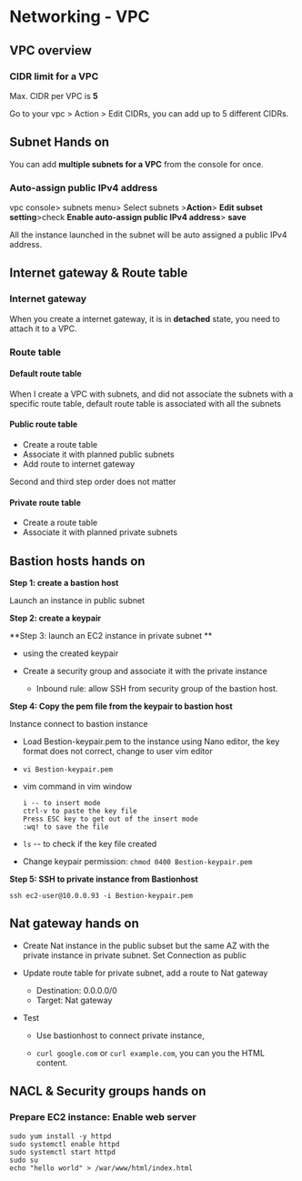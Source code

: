 # Networking - VPC

## VPC overview

### CIDR limit for a VPC

Max. CIDR per VPC is **5**

Go to your vpc > Action > Edit CIDRs, you can add up to 5 different CIDRs.

## Subnet Hands on

You can add **multiple subnets for a VPC** from the console for once.

### Auto-assign public IPv4 address

 vpc console> subnets menu> Select subnets >**Action**> **Edit subset setting**>check **Enable auto-assign public IPv4 address**> **save**

All the instance launched in the subnet will be auto assigned a public IPv4 address.

## Internet gateway & Route table

### Internet gateway

When you create a internet gateway, it is in **detached** state, you need to attach it to a VPC.

### Route table

#### Default route table

When I create a VPC with subnets, and did not associate the subnets with a specific route table, default route table is associated with all the subnets

#### Public route table

* Create a route table
* Associate it with planned public subnets
* Add route to internet gateway

Second and third step order does not matter

#### Private route table

* Create a route table 
* Associate it with planned private subnets

## Bastion hosts hands on

**Step 1: create a bastion host**

Launch  an instance in public subnet

**Step 2: create a keypair**

**Step 3: launch an EC2 instance in private subnet **

* using the created keypair

* Create a security group and associate it with the private instance
  * Inbound rule: allow SSH from security group of the bastion host.

**Step 4: Copy the pem file from the keypair to bastion host**

Instance connect to bastion instance

* Load Bestion-keypair.pem to the instance using Nano editor, the key format does not correct, change to user vim editor

* `vi Bestion-keypair.pem`

* vim command in vim window

  ```
  i -- to insert mode
  ctrl-v to paste the key file
  Press ESC key to get out of the insert mode
  :wq! to save the file
  ```

* `ls` -- to check if the key file created

* Change keypair permission: `chmod 0400 Bestion-keypair.pem`


**Step 5: SSH to private instance from Bastionhost**

`ssh ec2-user@10.0.0.93 -i Bestion-keypair.pem`

## Nat gateway hands on

* Create Nat instance in the public subset but the same AZ with the private instance in private subnet. Set Connection as public

* Update route table for private subnet, add a route to Nat gateway

  * Destination: 0.0.0.0/0
  * Target: Nat gateway

* Test

  * Use bastionhost to connect private instance,

  * `curl google.com` or `curl example.com`, you can you the HTML content. 

## NACL & Security groups hands on

### Prepare EC2 instance: Enable web server 

```
sudo yum install -y httpd
sudo systemctl enable httpd
sudo systemctl start httpd
sudo su
echo "hello world" > /war/www/html/index.html
```
